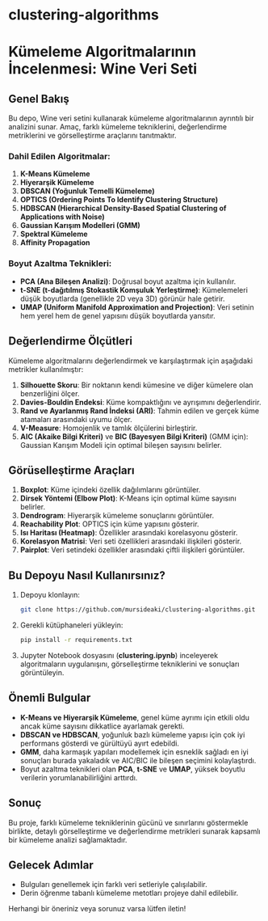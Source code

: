 # clustering-algorithms
# Kümeleme Algoritmalarının İncelenmesi: Wine Veri Seti

## Genel Bakış
Bu depo, Wine veri setini kullanarak kümeleme algoritmalarının ayrıntılı bir analizini sunar. Amaç, farklı kümeleme tekniklerini, değerlendirme metriklerini ve görselleştirme araçlarını tanıtmaktır.

### Dahil Edilen Algoritmalar:
1. **K-Means Kümeleme**
2. **Hiyerarşik Kümeleme**
3. **DBSCAN (Yoğunluk Temelli Kümeleme)**
4. **OPTICS (Ordering Points To Identify Clustering Structure)**
5. **HDBSCAN (Hierarchical Density-Based Spatial Clustering of Applications with Noise)**
6. **Gaussian Karışım Modelleri (GMM)**
7. **Spektral Kümeleme**
8. **Affinity Propagation**

### Boyut Azaltma Teknikleri:
- **PCA (Ana Bileşen Analizi)**: Doğrusal boyut azaltma için kullanılır.
- **t-SNE (t-dağıtılmış Stokastik Komşuluk Yerleştirme)**: Kümelemeleri düşük boyutlarda (genellikle 2D veya 3D) görünür hale getirir.
- **UMAP (Uniform Manifold Approximation and Projection)**: Veri setinin hem yerel hem de genel yapısını düşük boyutlarda yansıtır.

## Değerlendirme Ölçütleri
Kümeleme algoritmalarını değerlendirmek ve karşılaştırmak için aşağıdaki metrikler kullanılmıştır:

1. **Silhouette Skoru**: Bir noktanın kendi kümesine ve diğer kümelere olan benzerliğini ölçer.
2. **Davies-Bouldin Endeksi**: Küme kompaktlığını ve ayrışımını değerlendirir.
3. **Rand ve Ayarlanmış Rand İndeksi (ARI)**: Tahmin edilen ve gerçek küme atamaları arasındaki uyumu ölçer.
4. **V-Measure**: Homojenlik ve tamlık ölçülerini birleştirir.
5. **AIC (Akaike Bilgi Kriteri)** ve **BIC (Bayesyen Bilgi Kriteri)** (GMM için): Gaussian Karışım Modeli için optimal bileşen sayısını belirler.

## Görüselleştirme Araçları

1. **Boxplot**: Küme içindeki özellik dağılımlarını görüntüler.
2. **Dirsek Yöntemi (Elbow Plot)**: K-Means için optimal küme sayısını belirler.
3. **Dendrogram**: Hiyerarşik kümeleme sonuçlarını görüntüler.
4. **Reachability Plot**: OPTICS için küme yapısını gösterir.
5. **Isı Haritası (Heatmap)**: Özellikler arasındaki korelasyonu gösterir.
6. **Korelasyon Matrisi**: Veri seti özellikleri arasındaki ilişkileri gösterir.
7. **Pairplot**: Veri setindeki özellikler arasındaki çiftli ilişkileri görüntüler.


## Bu Depoyu Nasıl Kullanırsınız?
1. Depoyu klonlayın:
   ```bash
   git clone https://github.com/mursideaki/clustering-algorithms.git
   ```
2. Gerekli kütüphaneleri yükleyin:
   ```bash
   pip install -r requirements.txt
   ```
3. Jupyter Notebook dosyasını (**clustering.ipynb**) inceleyerek algoritmaların uygulanışını, görselleştirme tekniklerini ve sonuçları görüntüleyin.

## Önemli Bulgular
- **K-Means ve Hiyerarşik Kümeleme**, genel küme ayrımı için etkili oldu ancak küme sayısını dikkatlice ayarlamak gerekti.
- **DBSCAN ve HDBSCAN**, yoğunluk bazlı kümeleme yapısı için çok iyi performans gösterdi ve gürültüyü ayırt edebildi.
- **GMM**, daha karmaşık yapıları modellemek için esneklik sağladı en iyi sonuçları burada yakaladık ve AIC/BIC ile bileşen seçimini kolaylaştırdı.
- Boyut azaltma teknikleri olan **PCA**, **t-SNE** ve **UMAP**, yüksek boyutlu verilerin yorumlanabilirliğini arttırdı.

## Sonuç
Bu proje, farklı kümeleme tekniklerinin gücünü ve sınırlarını göstermekle birlikte, detaylı görselleştirme ve değerlendirme metrikleri sunarak kapsamlı bir kümeleme analizi sağlamaktadır.

## Gelecek Adımlar
- Bulguları genellemek için farklı veri setleriyle çalışılabilir.
- Derin öğrenme tabanlı kümeleme metotları projeye dahil edilebilir.

Herhangi bir öneriniz veya sorunuz varsa lütfen iletin!

